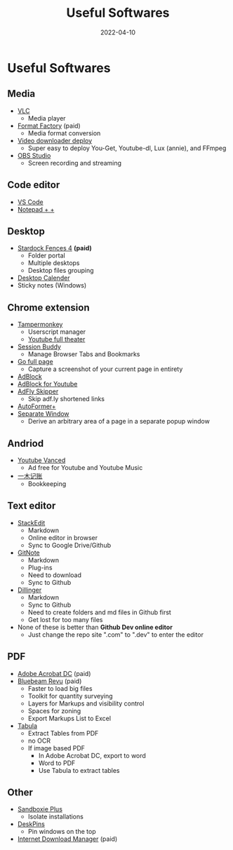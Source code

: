﻿---
title: Useful Softwares
date: 2022-04-10
update: 2022-06-09
categories: 
- Tools
tags: Software
description: 
---

# Useful Softwares

## Media 
- [VLC](https://www.videolan.org/vlc/) 
	- Media player
- [Format Factory](http://www.pcfreetime.com/) (paid)
	- Media format conversion
- [Video downloader deploy](https://github.com/LussacZheng/video-downloader-deploy)
	- Super easy to deploy You-Get, Youtube-dl, Lux (annie), and FFmpeg
- [OBS Studio](https://obsproject.com/)
	- Screen  recording and streaming

## Code editor
- [VS Code](https://code.visualstudio.com/) 
- [Notepad + +](https://notepad-plus-plus.org/downloads/) 

## Desktop
- [Stardock Fences 4](https://www.stardock.com/products/fences/) **(paid)**
	- Folder portal
	- Multiple desktops
	- Desktop files grouping
- [Desktop Calender](http://chs.desktopcal.com/chs/) 
- Sticky notes (Windows)

## Chrome extension
- [Tampermonkey](https://chrome.google.com/webstore/detail/tampermonkey/dhdgffkkebhmkfjojejmpbldmpobfkfo?hl=en)
	- Userscript manager
	- [Youtube full theater](chrome-extension://dhdgffkkebhmkfjojejmpbldmpobfkfo/options.html#nav=79f43e5c-071a-43fa-8753-c4d970b535a7+editor)
- [Session Buddy](https://chrome.google.com/webstore/detail/session-buddy/edacconmaakjimmfgnblocblbcdcpbko?hl=en)
	- Manage Browser Tabs and Bookmarks
- [Go full page](https://chrome.google.com/webstore/detail/gofullpage-full-page-scre/fdpohaocaechififmbbbbbknoalclacl?hl=en)
	- Capture a screenshot of your current page in entirety
- [AdBlock](https://chrome.google.com/webstore/detail/adblock-%E2%80%94-best-ad-blocker/gighmmpiobklfepjocnamgkkbiglidom?hl=en)
- [AdBlock for Youtube](https://chrome.google.com/webstore/detail/adblock-for-youtube/cmedhionkhpnakcndndgjdbohmhepckk?hl=en)
- [AdFly Skipper](https://chrome.google.com/webstore/detail/adfly-skipper/obnfifcganohemahpomajbhocfkdgmjb?hl=en)
	- Skip adf.ly shortened links
- [AutoFormer+](https://chrome.google.com/webstore/detail/autoformer+/cjefgijpbofijpnfpncbjajignkcbbod?hl=en)
- [Separate Window](https://chrome.google.com/webstore/detail/separate-window/cbgkkbaghihhnaeabfcmmglhnfkfnpon?hl=en)
	- Derive an arbitrary area of a page in a separate popup window

## Andriod
- [Youtube Vanced](https://vancedapp.com/)
	- Ad free for Youtube and Youtube Music
- [一木记账](https://www.yimuapp.com/)
	- Bookkeeping

## Text editor
- [StackEdit](https://stackedit.io/)
	- Markdown
	- Online editor in browser
	- Sync to Google Drive/Github
- [GitNote](https://gitnoteapp.com/)
	- Markdown
	- Plug-ins
	- Need to download
	- Sync to Github
- [Dillinger](https://dillinger.io/)
	- Markdown
	- Sync to Github
	- Need to create folders and md files in Github first
	- Get lost for too many files
- None of these is better than **Github Dev online editor**
	- Just change the repo site ".com" to ".dev" to enter the editor

## PDF
- [Adobe Acrobat DC](https://www.adobe.com/acrobat.html) (paid)
- [Bluebeam Revu](https://www.bluebeam.com/) (paid)
	- Faster to load big files
	- Toolkit for quantity surveying
	- Layers for Markups and visibility control
	- Spaces for zoning
	- Export Markups List to Excel
- [Tabula](https://tabula.technology/)
	- Extract Tables from PDF
	- no OCR
	- If image based PDF
		- In Adobe Acrobat DC, export to word
		- Word to PDF
		- Use Tabula to extract tables

## Other
- [Sandboxie Plus](https://sandboxie-plus.com/)
	- Isolate installations
- [DeskPins](https://deskpins.en.softonic.com/?utm_source=SEM&utm_medium=paid&utm_campaign=EN_UK_DSA&gclid=CjwKCAjwo8-SBhAlEiwAopc9W7lP_mWzDToEXVM-e5EW_ChIrwKwaBTx4JPv1hVGRNXbTHCwRpFFChoCK2EQAvD_BwE)
	- Pin windows on the top
- [Internet Download Manager](https://www.internetdownloadmanager.com/) (paid)

